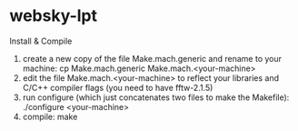 # websky-lpt

Install & Compile

1. create a new copy of the file Make.mach.generic and rename to your machine:
    cp Make.mach.generic Make.mach.\<your-machine\>
2. edit the file Make.mach.\<your-machine\> to reflect your libraries and C/C++ compiler flags (you need to have fftw-2.1.5)
3. run configure (which just concatenates two files to make the Makefile):
    ./configure \<your-machine\>
4. compile:
    make
